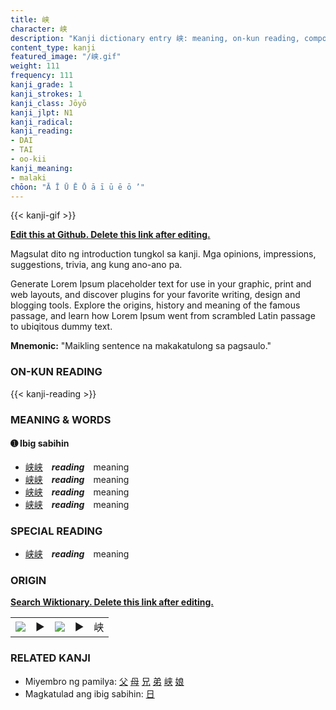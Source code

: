 ```yaml
---
title: 峡
character: 峡
description: "Kanji dictionary entry 峡: meaning, on-kun reading, compounds, origin, related kanji"
content_type: kanji
featured_image: "/峡.gif"
weight: 111
frequency: 111
kanji_grade: 1
kanji_strokes: 1
kanji_class: Jōyō
kanji_jlpt: N1
kanji_radical: 
kanji_reading: 
- DAI
- TAI
- oo-kii
kanji_meaning:
- malaki
chōon: "Ā Ī Ū Ē Ō ā ī ū ē ō ’"
---
```

[//]: # (Don't edit the line below. Kanji animated GIF code is automatically generated.)
{{< kanji-gif >}}

[//]: # (Edit below this line.)

**[Edit this at Github. Delete this link after editing.](https://github.com/tim0g/tim/tree/main/content/kanji/峡/index.md)**

Magsulat dito ng introduction tungkol sa kanji. Mga opinions, impressions, suggestions, trivia, ang kung ano-ano pa.

Generate Lorem Ipsum placeholder text for use in your graphic, print and web layouts, and discover plugins for your favorite writing, design and blogging tools. Explore the origins, history and meaning of the famous passage, and learn how Lorem Ipsum went from scrambled Latin passage to ubiqitous dummy text.
 
**Mnemonic:** "Maikling sentence na makakatulong sa pagsaulo."

### ON-KUN READING

[//]: # (Don't edit the line below. ON-KUN READING code is automatically generated.)
{{< kanji-reading >}}

### MEANING & WORDS

#### ➊ **Ibig sabihin**
  - [峡](../峡)[峡](../峡)　***reading***　meaning
  - [峡](../峡)[峡](../峡)　***reading***　meaning
  - [峡](../峡)[峡](../峡)　***reading***　meaning
  - [峡](../峡)[峡](../峡)　***reading***　meaning

### SPECIAL READING
  - [峡](../峡)[峡](../峡)　***reading***　meaning

### ORIGIN

**[Search Wiktionary. Delete this link after editing.](https://wiktionary.org/wiki/峡)**
<table class="kanji-table"><tr><td>
<img src="60px-峡-bronze.svg.png">
</td><td>▶</td><td>
<img src="60px-峡-oracle.svg.png">
</td><td>▶</td>
<td class="kanji-origin">峡</td>
</tr></table>

### RELATED KANJI
- Miyembro ng pamilya: [父](../父) [母](../母) [兄](../兄) [弟](../弟) [峡](../峡) [娘](../娘)
- Magkatulad ang ibig sabihin: [日](../日)
